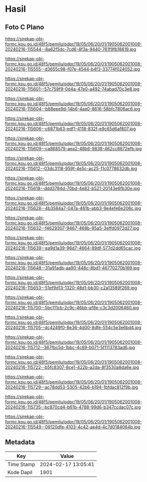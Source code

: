 # Hasil

## Foto C Plano

https://sirekap-obj-formc.kpu.go.id/48f5/pemilu/pdpr/19/05/06/20/01/1905062001008-20240216-115544--8a62f5dc-7cd6-4f3a-9440-761f9fb18619.jpg

https://sirekap-obj-formc.kpu.go.id/48f5/pemilu/pdpr/19/05/06/20/01/1905062001008-20240216-115555--d3655c98-f07e-4544-b4f3-33774f024052.jpg

https://sirekap-obj-formc.kpu.go.id/48f5/pemilu/pdpr/19/05/06/20/01/1905062001008-20240216-115601--57c759f9-0d4a-47e0-a492-74abad70c3e8.jpg

https://sirekap-obj-formc.kpu.go.id/48f5/pemilu/pdpr/19/05/06/20/01/1905062001008-20240216-115604--b88eee9d-14b6-4ae0-8616-58bfc7806ac6.jpg

https://sirekap-obj-formc.kpu.go.id/48f5/pemilu/pdpr/19/05/06/20/01/1905062001008-20240216-115606--c6871b63-edf1-4118-832f-e9c65d6af807.jpg

https://sirekap-obj-formc.kpu.go.id/48f5/pemilu/pdpr/19/05/06/20/01/1905062001008-20240216-115609--ca868579-aea2-48b6-9838-462cc8872efb.jpg

https://sirekap-obj-formc.kpu.go.id/48f5/pemilu/pdpr/19/05/06/20/01/1905062001008-20240216-115612--03dc3118-959f-4e5c-ac25-11c0778632db.jpg

https://sirekap-obj-formc.kpu.go.id/48f5/pemilu/pdpr/19/05/06/20/01/1905062001008-20240216-115618--ddd3784d-70bd-4e82-b521-20143e6fb30e.jpg

https://sirekap-obj-formc.kpu.go.id/48f5/pemilu/pdpr/19/05/06/20/01/1905062001008-20240216-115628--4b3584a7-047a-461b-abb3-9e4efe6e206c.jpg

https://sirekap-obj-formc.kpu.go.id/48f5/pemilu/pdpr/19/05/06/20/01/1905062001008-20240216-115632--f4629307-9467-468b-95a5-3effd0972d27.jpg

https://sirekap-obj-formc.kpu.go.id/48f5/pemilu/pdpr/19/05/06/20/01/1905062001008-20240216-115639--ea9d1a39-96d7-4664-89df-577d2dd65cac.jpg

https://sirekap-obj-formc.kpu.go.id/48f5/pemilu/pdpr/19/05/06/20/01/1905062001008-20240216-115648--31a91adb-aa90-448c-8bd1-46770270b169.jpg

https://sirekap-obj-formc.kpu.go.id/48f5/pemilu/pdpr/19/05/06/20/01/1905062001008-20240216-115653--51ef9d13-1320-48d1-bb30-c2a13589f269.jpg

https://sirekap-obj-formc.kpu.go.id/48f5/pemilu/pdpr/19/05/06/20/01/1905062001008-20240216-115700--5bc111cb-2c9c-46bb-af8e-c3c3d2006460.jpg

https://sirekap-obj-formc.kpu.go.id/48f5/pemilu/pdpr/19/05/06/20/01/1905062001008-20240216-115705--dc4249f0-8e36-4d00-8dfe-554c5e3e6bd4.jpg

https://sirekap-obj-formc.kpu.go.id/48f5/pemilu/pdpr/19/05/06/20/01/1905062001008-20240216-115712--367fbc5d-1bbc-4c89-b071-5f1113783ad6.jpg

https://sirekap-obj-formc.kpu.go.id/48f5/pemilu/pdpr/19/05/06/20/01/1905062001008-20240216-115722--b5fc8307-8ce1-422b-a2da-8f3530a8da6e.jpg

https://sirekap-obj-formc.kpu.go.id/48f5/pemilu/pdpr/19/05/06/20/01/1905062001008-20240216-115729--ac78dd53-5305-42b6-b194-1bfdac812f9b.jpg

https://sirekap-obj-formc.kpu.go.id/48f5/pemilu/pdpr/19/05/06/20/01/1905062001008-20240216-115735--bc870cd4-b61b-4788-99d6-b347ccdac07c.jpg

https://sirekap-obj-formc.kpu.go.id/48f5/pemilu/pdpr/19/05/06/20/01/1905062001008-20240216-115549--09120dfe-4103-4c42-ae4d-4c7d0184064b.jpg


## Metadata

| Key        | Value               |
| ---------- | ------------------- |
| Time Stamp | 2024-02-17 13:05:41 |
| Kode Dapil | 1901                |




